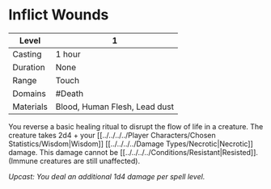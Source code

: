 # Inflict Wounds

| Level     | 1                             |
| --------- | ----------------------------- |
| Casting   | 1 hour                        |
| Duration  | None                          |
| Range     | Touch                         |
| Domains   | #Death                        |
| Materials | Blood, Human Flesh, Lead dust |

You reverse a basic healing ritual to disrupt the flow of life in a creature. The creature takes 2d4 + your [[../../../../Player Characters/Chosen Statistics/Wisdom\|Wisdom]] [[../../../../Damage Types/Necrotic\|Necrotic]] damage. This damage cannot be [[../../../../Conditions/Resistant\|Resisted]]. (Immune creatures are still unaffected).

*Upcast: You deal an additional 1d4 damage per spell level.*